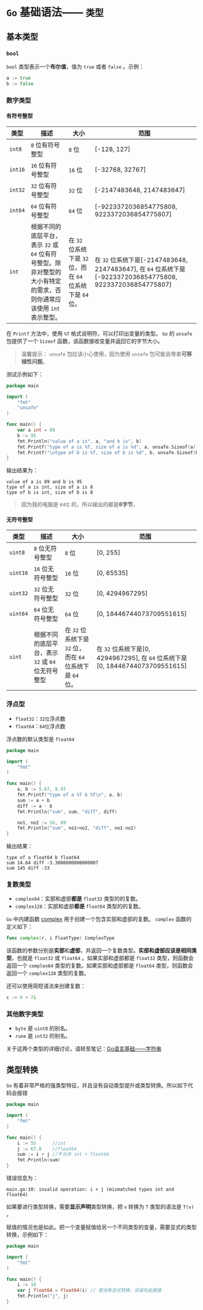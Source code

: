 # `Go` 基础语法—— `类型`

## 基本类型

### `bool`

`bool` 类型表示一个**布尔值**，值为 `true` 或者 `false` 。示例：

```go
a := true
b := false
```

### 数字类型

#### 有符号整型

|类型|描述|大小|范围|
|-----|-----|-----|-----|
| `int8` | `8` 位有符号整型| `8` 位|[-128, 127]|
| `int16` | `16` 位有符号整型| `16` 位|[-32768, 32767]|
| `int32` | `32` 位有符号整型| `32` 位|[-2147483648, 2147483647]|
| `int64` | `64` 位有符号整型| `64` 位|[-9223372036854775808, 9223372036854775807]|
| `int` |根据不同的底层平台，表示 `32` 或 `64` 位有符号整型。除非对整型的大小有特定的需求，否则你通常应该使用 `int` 表示整型。|在 `32` 位系统下是 `32` 位，而在 `64` 位系统下是 `64` 位。|在 `32` 位系统下是[-2147483648, 2147483647], 在 `64` 位系统下是[-9223372036854775808, 9223372036854775807]|

在 `Printf` 方法中，使用 `%T` 格式说明符，可以打印出变量的类型。 `Go` 的 `unsafe` 包提供了一个 `Sizeof` 函数，该函数接收变量并返回它的字节大小。

> 温馨提示： `unsafe` 包应该小心使用，因为使用 `unsafe` 包可能会带来**可移植性问题**。

测试示例如下：

```go
package main

import (  
    "fmt"
    "unsafe"
)

func main() {  
    var a int = 89
    b := 95
    fmt.Println("value of a is", a, "and b is", b)
    fmt.Printf("type of a is %T, size of a is %d", a, unsafe.Sizeof(a)) // a 的类型和大小
    fmt.Printf("\ntype of b is %T, size of b is %d", b, unsafe.Sizeof(b)) // b 的类型和大小
}
```

输出结果为：

```shell
value of a is 89 and b is 95  
type of a is int, size of a is 8  
type of b is int, size of b is 8
```

> 因为我的电脑是 `64位` 的，所以输出的都是**8字节**，

#### 无符号整型

|类型|描述|大小|范围|
|-----|-----|-----|-----|
| `uint8` | `8` 位无符号整型| `8` 位|[0, 255]|
| `uint16` | `16` 位无符号整型| `16` 位|[0, 65535]|
| `uint32` | `32` 位无符号整型| `32` 位|[0, 4294967295]|
| `uint64` | `64` 位无符号整型| `64` 位|[0, 18446744073709551615]|
| `uint` |根据不同的底层平台，表示 `32` 或 `64` 位无符号整型|在 `32` 位系统下是 `32` 位，而在 `64` 位系统下是 `64` 位。|在 `32` 位系统下是[0, 4294967295], 在 `64` 位系统下是[0, 18446744073709551615]|

### 浮点型

* `float32`：`32位`浮点数
* `float64`：`64位`浮点数

浮点数的默认类型是 `float64`

```go
package main

import (  
    "fmt"
)

func main() {  
    a, b := 5.67, 8.97
    fmt.Printf("type of a %T b %T\n", a, b)
    sum := a + b
    diff := a - b
    fmt.Println("sum", sum, "diff", diff)

    no1, no2 := 56, 89
    fmt.Println("sum", no1+no2, "diff", no1-no2)
}
```

输出结果：

```shell
type of a float64 b float64
sum 14.64 diff -3.3000000000000007
sum 145 diff -33
```

### 复数类型

* `complex64`：实部和虚部**都是** `float32` 类型的的复数。
* `complex128`：实部和虚部**都是** `float64` 类型的的复数。

`Go` 中内建函数 [complex](https://golang.org/pkg/builtin/#complex) 用于创建一个包含实部和虚部的复数。 `complex` 函数的定义如下：

```go
func complex(r, i FloatType) ComplexType
```

该函数的参数分别是**实部**和**虚部**，并返回一个复数类型。**实部和虚部应该是相同类型**，也就是 `float32` 或 `float64` 。如果实部和虚部都是 `float32` 类型，则函数会返回一个 `complex64` 类型的复数。如果实部和虚部都是 `float64` 类型，则函数会返回一个 `complex128` 类型的复数。

还可以使用简短语法来创建复数：

```go
c := 6 + 7i
```

### 其他数字类型

* `byte` 是 `uint8` 的别名。
* `rune` 是 `int32` 的别名。

关于这两个类型的详细讨论，请转至笔记：[Go语言基础——字符串](字符串.md)

## 类型转换

`Go` 有着非常严格的强类型特征，并且没有自动类型提升或类型转换。所以如下代码会报错

```go
package main

import (  
    "fmt"
)

func main() {  
    i := 55      //int
    j := 67.8    //float64
    sum := i + j //不允许 int + float64
    fmt.Println(sum)
}
```

错误信息为：

```shell
main.go:10: invalid operation: i + j (mismatched types int and float64)
```

如果要进行类型转换，需要**显示声明**类型转换，把 `v` 转换为 `T` 类型的语法是 `T(v)` 。

赋值的情况也是如此。把一个变量赋值给另一个不同类型的变量，需要显式的类型转换，示例如下：

```go
package main

import (  
    "fmt"
)

func main() {  
    i := 10
    var j float64 = float64(i) // 若没有显式转换，该语句会报错
    fmt.Println("j", j)
}
```
